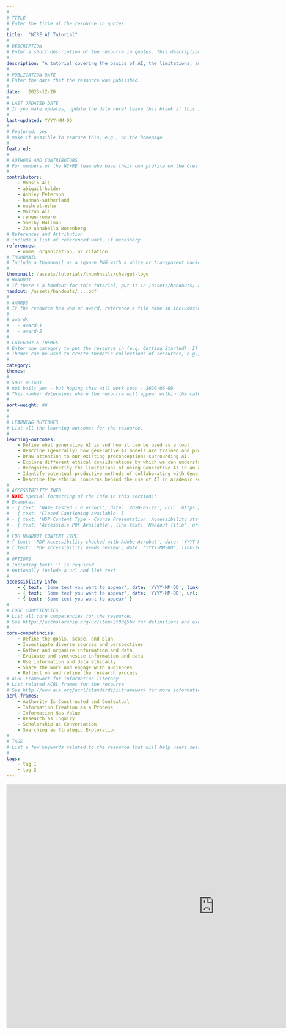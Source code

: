 ```yaml
---
#
# TITLE
# Enter the title of the resource in quotes.
#
title:  "WIRE AI Tutorial"
#
# DESCRIPTION
# Enter a short description of the resource in quotes. This description will appear on the list page as a preview, but not on the tutorial/workshop itself.
#
description: "A tutorial covering the basics of AI, the limitations, and possible collaborations with the AI tool ChatGPT. Tutorial includes examples, videos, and questions to help gain a better understanding of ChatGPT."
#
# PUBLICATION DATE
# Enter the date that the resource was published.
#
date:   2023-12-20
#
# LAST UPDATED DATE
# If you make updates, update the date here! Leave this blank if this is being published for the first time.
#
last-updated: YYYY-MM-DD
#
# Featured: yes
# make it possible to feature this, e.g., on the homepage
#
featured: 
#
# AUTHORS AND CONTRIBUTORS
# For members of the WI+RE team who have their own profile on the Creative Team page, enter the name as firstname-lastname (e.g. doug-worsham). For community partners who don't have their own profile on the WI+RE site, enter their name as Firstname Lastname (e.g. Gene Block). The names will appear in the order you enter them.
#
contributors:
    - Mohsin Ali
    - abigail-holder
    - Ashley Peterson
    - hannah-sutherland
    - nushrat-esha
    - Maizah Ali
    - renee-romero
    - Shelby Hallman
    - Zoe Annabella Busenberg
# References and Attribution
# include a list of referenced work, if necessary
references:
    - name, organization, or citation
# THUMBNAIL
# Include a thumbnail as a square PNG with a white or transparent background. Our standard dimensions are 250x250 px, but any size square will do. Thumbnails for tutorials go in /assets/tutorials/thumbnails/, and for workshops, /assets/workshops/thumbnails/.
#
thumbnail: /assets/tutorials/thumbnails/chatgpt-logo
# HANDOUT
# If there's a handout for this tutorial, put it in /assets/handouts/ and replace the three dots with the filename!
handout: /assets/handouts/....pdf
#
# AWARDS
# If the resource has won an award, reference a file name in includes/awards/ without the .html. For example, if it was accepted to PRIMO, you would write "primo". If the award isn't in includes/awards, create a new award file!
#
# awards: 
#   - award-1
#   - award-2
#
# CATEGORY & THEMES
# Enter one category to put the resource in (e.g. Getting Started). If you enter a category that doesn't already exist, a new category will be created on the WI+RE site.
# Themes can be used to create thematic collections of resources, e.g., stem, etc.
#
category: 
themes: 
#
# SORT WEIGHT
# not built yet - but hoping this will work soon - 2020-06-09
# This number determines where the resource will appear within the category. Larger numbers appear later within the category, and higher numbers appear earlier.
#
sort-weight: ##
#
#
# LEARNING OUTCOMES
# List all the learning outcomes for the resource.
#
learning-outcomes:
    - Define what generative AI is and how it can be used as a tool.
    - Describe (generally) how generative AI models are trained and programmed.
    - Draw attention to our existing preconceptions surrounding AI.
    - Explore different ethical considerations by which we can understand or approach AI within an academic setting.
    - Recognize/identify the limitations of using Generative AI in an academic setting (false information, inaccurate information).
    - Identify potentual productive methods of collaborating with Generative AI in an academic setting (writing, editing, etc).
    - Describe the ethical concerns behind the use of AI in academic settings (cheating, academic integrity).
#
# ACCESSIBILITY INFO
# NOTE special formatting of the info in this section!!
# Examples:
# - { text: 'WAVE tested - 0 errors', date: '2020-05-22', url: 'https://wave.webaim.org/' }
# - { text: 'Closed Captioning Available' }
# - { text: 'H5P Content Type - Course Presentation. Accessibility status - Tested with no known problems', date: 'YYYY-MM-DD', url: 'https://h5p.org/documentation/installation/content-type-accessibility' }
# - { text: 'Accessible PDF Available', link-text: 'Handout Title', url: 'full-url' }
#
# FOR HANDOUT CONTENT TYPE
# { text: 'PDF Accessibility checked with Adobe Acrobat', date: 'YYYY-MM-DD' }
# { text: 'PDF Accessibility needs review', date: 'YYYY-MM-DD', link-text: 'Issue reported', url: 'link to issue' } 
#
# OPTIONS
# Including text: '' is required
# Optionally include a url and link-text
#
accessibility-info:
    - { text: 'Some text you want to appear', date: 'YYYY-MM-DD', link-text: 'The title of a link that appears next', url: 'https://uclalibrary.github.io/research-tips/full-url-here.html' }
    - { text: 'Some text you want to appear', date: 'YYYY-MM-DD', url: 'https://uclalibrary.github.io/research-tips/full-url-here.html' }
    - { text: 'Some text you want to appear' }
#
# CORE COMPETENCIES
# List all core competencies for the resource.
# See https://escholarship.org/uc/item/2t03q5bw for definitions and examples of each core competency
#
core-competencies:
    - Define the goals, scope, and plan
    - Investigate diverse sources and perspectives
    - Gather and organize information and data
    - Evaluate and synthesize information and data
    - Use information and data ethically 
    - Share the work and engage with audiences
    - Reflect on and refine the research process
# ACRL Framework for information literacy
# List related ACRL frames for the resource
# See http://www.ala.org/acrl/standards/ilframework for more information
acrl-frames:
    - Authority Is Constructed and Contextual
    - Information Creation as a Process
    - Information Has Value
    - Research as Inquiry
    - Scholarship as Conversation
    - Searching as Strategic Exploration
#
# TAGS
# List a few keywords related to the resource that will help users search for it.
#
tags:
    - tag 1
    - tag 2
---
```

<iframe src="https://uclabruinlearn.h5p.com/content/1292097061161039968/embed" aria-label="WIRE AI TUTORIAL" width="1088" height="637" frameborder="0" allowfullscreen="allowfullscreen" allow="autoplay *; geolocation *; microphone *; camera *; midi *; encrypted-media *"></iframe><script src="https://uclabruinlearn.h5p.com/js/h5p-resizer.js" charset="UTF-8"></script>
